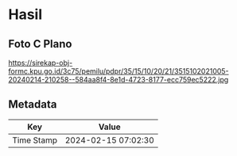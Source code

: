 # Hasil

## Foto C Plano

https://sirekap-obj-formc.kpu.go.id/3c75/pemilu/pdpr/35/15/10/20/21/3515102021005-20240214-210258--584aa8f4-8e1d-4723-8177-ecc759ec5222.jpg


## Metadata

| Key        | Value               |
| ---------- | ------------------- |
| Time Stamp | 2024-02-15 07:02:30 |



